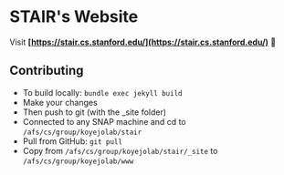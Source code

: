 # STAIR's Website

Visit **[https://stair.cs.stanford.edu/](https://stair.cs.stanford.edu/)** 🚀


## Contributing

- To build locally: `bundle exec jekyll build`
- Make your changes
- Then push to git (with the _site folder)
- Connected to any SNAP machine and cd to `/afs/cs/group/koyejolab/stair`
- Pull from GitHub: `git pull`
- Copy from `/afs/cs/group/koyejolab/stair/_site` to `/afs/cs/group/koyejolab/www`
